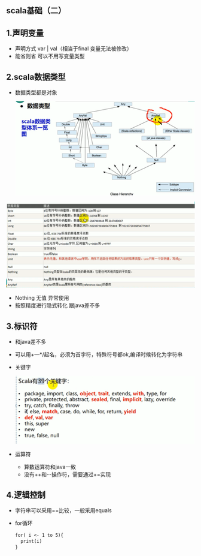 ## scala基础（二）

## 1.声明变量

- 声明方式 var | val（相当于final 变量无法被修改）
- 能省则省 可以不用写变量类型

## 2.scala数据类型

- 数据类型都是对象

  ![image-20200412190149755](scala%E5%9F%BA%E7%A1%80%EF%BC%88%E4%BA%8C%EF%BC%89/image-20200412190149755.png)

![image-20200412190409125](scala%E5%9F%BA%E7%A1%80%EF%BC%88%E4%BA%8C%EF%BC%89/image-20200412190409125.png)

- Nothing 无值 异常使用
- 按照精度进行隐式转化 跟java差不多

## 3.标识符

- 和java差不多

- 可以用+—*/起名，必须为首字符，特殊符号都ok,编译时候转化为字符串

- 关键字

  ![image-20200412191444953](scala%E5%9F%BA%E7%A1%80%EF%BC%88%E4%BA%8C%EF%BC%89/image-20200412191444953.png)

- 运算符
  - 算数运算符和java一致
  - 没有++和--操作符，需要通过+=实现

## 4.逻辑控制

- 字符串可以采用==比较，一般采用equals

- for循环

  ```
  for( i <- 1 to 5){
    print(i)
  }
  ```